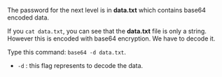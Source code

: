 The password for the next level is in **data.txt** which contains base64 encoded data.

If you `cat data.txt`, you can see that the **data.txt** file is only a string.  However this is encoded with base64 encryption. We have to decode it. 

Type this command: `base64 -d data.txt`.
- `-d` : this flag represents to decode the data.

 
